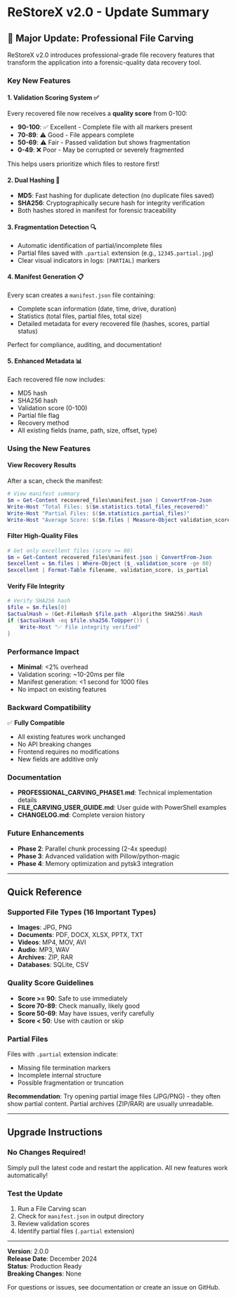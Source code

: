 # ReStoreX v2.0 - Update Summary

## 🎉 Major Update: Professional File Carving

ReStoreX v2.0 introduces professional-grade file recovery features that transform the application into a forensic-quality data recovery tool.

### Key New Features

#### 1. Validation Scoring System ✅
Every recovered file now receives a **quality score** from 0-100:
- **90-100**: ✅ Excellent - Complete file with all markers present
- **70-89**: ⚠️ Good - File appears complete
- **50-69**: ⚠️ Fair - Passed validation but shows fragmentation
- **0-49**: ❌ Poor - May be corrupted or severely fragmented

This helps users prioritize which files to restore first!

#### 2. Dual Hashing 🔐
- **MD5**: Fast hashing for duplicate detection (no duplicate files saved)
- **SHA256**: Cryptographically secure hash for integrity verification
- Both hashes stored in manifest for forensic traceability

#### 3. Fragmentation Detection 🔍
- Automatic identification of partial/incomplete files
- Partial files saved with `.partial` extension (e.g., `12345.partial.jpg`)
- Clear visual indicators in logs: `[PARTIAL]` markers

#### 4. Manifest Generation 📋
Every scan creates a `manifest.json` file containing:
- Complete scan information (date, time, drive, duration)
- Statistics (total files, partial files, total size)
- Detailed metadata for every recovered file (hashes, scores, partial status)

Perfect for compliance, auditing, and documentation!

#### 5. Enhanced Metadata 📊
Each recovered file now includes:
- MD5 hash
- SHA256 hash
- Validation score (0-100)
- Partial file flag
- Recovery method
- All existing fields (name, path, size, offset, type)

### Using the New Features

#### View Recovery Results
After a scan, check the manifest:
```powershell
# View manifest summary
$m = Get-Content recovered_files\manifest.json | ConvertFrom-Json
Write-Host "Total Files: $($m.statistics.total_files_recovered)"
Write-Host "Partial Files: $($m.statistics.partial_files)"
Write-Host "Average Score: $($m.files | Measure-Object validation_score -Average).Average"
```

#### Filter High-Quality Files
```powershell
# Get only excellent files (score >= 80)
$m = Get-Content recovered_files\manifest.json | ConvertFrom-Json
$excellent = $m.files | Where-Object {$_.validation_score -ge 80}
$excellent | Format-Table filename, validation_score, is_partial
```

#### Verify File Integrity
```powershell
# Verify SHA256 hash
$file = $m.files[0]
$actualHash = (Get-FileHash $file.path -Algorithm SHA256).Hash
if ($actualHash -eq $file.sha256.ToUpper()) {
    Write-Host "✅ File integrity verified"
}
```

### Performance Impact
- **Minimal**: <2% overhead
- Validation scoring: ~10-20ms per file
- Manifest generation: <1 second for 1000 files
- No impact on existing features

### Backward Compatibility
✅ **Fully Compatible**
- All existing features work unchanged
- No API breaking changes
- Frontend requires no modifications
- New fields are additive only

### Documentation
- **PROFESSIONAL_CARVING_PHASE1.md**: Technical implementation details
- **FILE_CARVING_USER_GUIDE.md**: User guide with PowerShell examples
- **CHANGELOG.md**: Complete version history

### Future Enhancements
- **Phase 2**: Parallel chunk processing (2-4x speedup)
- **Phase 3**: Advanced validation with Pillow/python-magic
- **Phase 4**: Memory optimization and pytsk3 integration

---

## Quick Reference

### Supported File Types (16 Important Types)
- **Images**: JPG, PNG
- **Documents**: PDF, DOCX, XLSX, PPTX, TXT
- **Videos**: MP4, MOV, AVI
- **Audio**: MP3, WAV
- **Archives**: ZIP, RAR
- **Databases**: SQLite, CSV

### Quality Score Guidelines
- **Score >= 90**: Safe to use immediately
- **Score 70-89**: Check manually, likely good
- **Score 50-69**: May have issues, verify carefully
- **Score < 50**: Use with caution or skip

### Partial Files
Files with `.partial` extension indicate:
- Missing file termination markers
- Incomplete internal structure
- Possible fragmentation or truncation

**Recommendation**: Try opening partial image files (JPG/PNG) - they often show partial content. Partial archives (ZIP/RAR) are usually unreadable.

---

## Upgrade Instructions

### No Changes Required!
Simply pull the latest code and restart the application. All new features work automatically!

### Test the Update
1. Run a File Carving scan
2. Check for `manifest.json` in output directory
3. Review validation scores
4. Identify partial files (`.partial` extension)

---

**Version**: 2.0.0  
**Release Date**: December 2024  
**Status**: Production Ready  
**Breaking Changes**: None

For questions or issues, see documentation or create an issue on GitHub.
